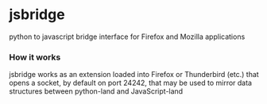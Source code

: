 # jsbridge

python to javascript bridge interface for Firefox and Mozilla
applications

### How it works

jsbridge works as an extension loaded into Firefox or Thunderbird
(etc.) that opens a socket, by default on port 24242, that 
may be used to mirror data structures between python-land and JavaScript-land
